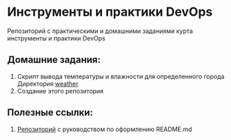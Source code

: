 # Инструменты и практики DevOps
Репозиторий с практическими и домашними заданиями курта инструменты и практики DevOps
## Домашние задания:
1. Скрипт вывода температуры и влажности для определенного города  
Директория [weather](https://github.com/dvyu/devops_course/tree/master/weather "Кликай")
2. Создание этого репозитория
## Полезные ссылки:
1. [Репозиторий](https://gist.github.com/Jekins/2bf2d0638163f1294637 "Кликай") с руководством по оформлению README.md

